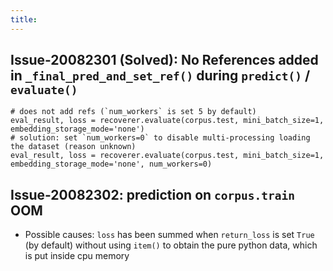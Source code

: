```yaml
---
title: 
---
```


## Issue-20082301 (Solved): No References added in `_final_pred_and_set_ref()` during `predict()` / `evaluate()`

```
# does not add refs (`num_workers` is set 5 by default)
eval_result, loss = recoverer.evaluate(corpus.test, mini_batch_size=1, embedding_storage_mode='none')
# solution: set `num_workers=0` to disable multi-processing loading the dataset (reason unknown)
eval_result, loss = recoverer.evaluate(corpus.test, mini_batch_size=1, embedding_storage_mode='none', num_workers=0)
```

## Issue-20082302: prediction on `corpus.train` OOM

- Possible causes: `loss` has been summed when `return_loss` is set `True` (by default) without using `item()` to obtain the pure python data, which is put inside cpu memory